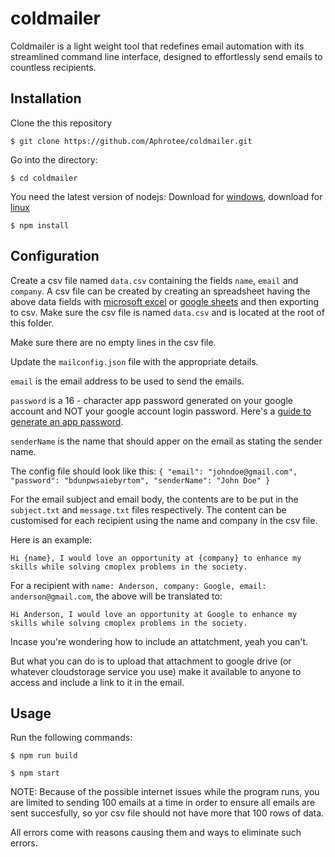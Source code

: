 # coldmailer
Coldmailer is a light weight tool that redefines email automation with its streamlined command line interface, designed to effortlessly send emails to countless recipients.

## Installation
Clone the this repository

`$ git clone https://github.com/Aphrotee/coldmailer.git`

Go into the directory:

`$ cd coldmailer`

You need the latest version of nodejs:
Download for [windows](https://nodejs.org/en/download), download for [linux](https://nodejs.org/en/download/package-manager)

`$ npm install`

## Configuration

Create a csv file named `data.csv` containing the fields `name`, `email` and `company`.
A csv file can be created by creating an spreadsheet having the above data fields with [microsoft excel](https://support.microsoft.com/en-au/office/import-or-export-text-txt-or-csv-files-5250ac4c-663c-47ce-937b-339e391393ba#:~:text=Go%20to%20File%20%3E%20Save%20As,or%20CSV%20(Comma%20delimited).) or [google sheets](https://support.ecwid.com/hc/en-us/articles/8578742087580-Opening-and-saving-CSV-files-in-Google-Sheets) and then exporting to csv. Make sure the csv file is named `data.csv` and is located at the root of this folder.

Make sure there are no empty lines in the csv file.

Update the `mailconfig.json` file with the appropriate details.

`email` is the email address to be used to send the emails.

`password` is a 16 - character app password generated on your google account and NOT your google account login password. Here's a [guide to generate an app password](https://support.google.com/accounts/answer/185833?hl=en).

`senderName` is the name that should apper on the email as stating the sender name.

The config file should look like this: `{ "email": "johndoe@gmail.com", "password": "bdunpwsaiebyrtom", "senderName": "John Doe" }`


For the email subject and email body, the contents are to be put in the `subject.txt` and `message.txt` files respectively. The content can be customised for each recipient using the name and company in the  csv file.

Here is an example:

`Hi {name}, I would love an opportunity at {company} to enhance my skills while solving cmoplex problems in the society.`

For a recipient with `name: Anderson, company: Google, email: anderson@gmail.com`, the above will be translated to:

`Hi Anderson, I would love an opportunity at Google to enhance my skills while solving cmoplex problems in the society.`

Incase you're wondering how to include an attatchment, yeah you can't.

But what you can do is to upload that attachment to google drive (or whatever cloudstorage service you use) make it available to anyone to access and include a link to it in the email.

## Usage
Run the following commands:

`$ npm run build`

`$ npm start`

NOTE: Because of the possible internet issues while the program runs, you are limited to sending 100 emails at a time in order to ensure all emails are sent succesfully, so yor csv file should not have more that 100 rows of data.

All errors come with reasons causing them and ways to eliminate such errors.